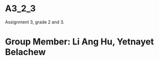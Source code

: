 # A3_2_3
<html>
<head>
<style>


</style>
</head>
<body>
Assignment 3, grade 2 and 3.

<h1>Group Member: Li Ang Hu, Yetnayet Belachew</h1>
